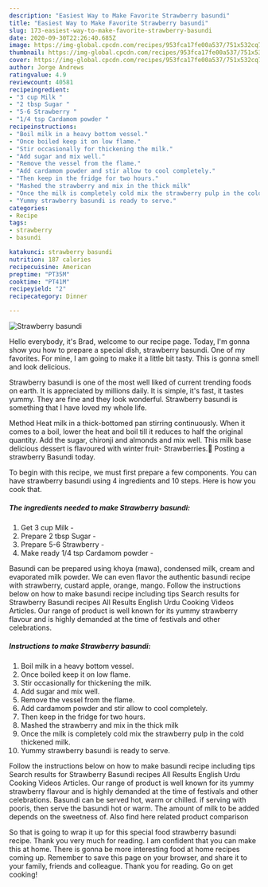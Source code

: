 ```yaml
---
description: "Easiest Way to Make Favorite Strawberry basundi"
title: "Easiest Way to Make Favorite Strawberry basundi"
slug: 173-easiest-way-to-make-favorite-strawberry-basundi
date: 2020-09-30T22:26:40.685Z
image: https://img-global.cpcdn.com/recipes/953fca17fe00a537/751x532cq70/strawberry-basundi-recipe-main-photo.jpg
thumbnail: https://img-global.cpcdn.com/recipes/953fca17fe00a537/751x532cq70/strawberry-basundi-recipe-main-photo.jpg
cover: https://img-global.cpcdn.com/recipes/953fca17fe00a537/751x532cq70/strawberry-basundi-recipe-main-photo.jpg
author: Jorge Andrews
ratingvalue: 4.9
reviewcount: 40581
recipeingredient:
- "3 cup Milk "
- "2 tbsp Sugar "
- "5-6 Strawberry "
- "1/4 tsp Cardamom powder "
recipeinstructions:
- "Boil milk in a heavy bottom vessel."
- "Once boiled keep it on low flame."
- "Stir occasionally for thickening the milk."
- "Add sugar and mix well."
- "Remove the vessel from the flame."
- "Add cardamom powder and stir allow to cool completely."
- "Then keep in the fridge for two hours."
- "Mashed the strawberry and mix in the thick milk"
- "Once the milk is completely cold mix the strawberry pulp in the cold thickened milk."
- "Yummy strawberry basundi is ready to serve."
categories:
- Recipe
tags:
- strawberry
- basundi

katakunci: strawberry basundi 
nutrition: 187 calories
recipecuisine: American
preptime: "PT35M"
cooktime: "PT41M"
recipeyield: "2"
recipecategory: Dinner

---
```



![Strawberry basundi](https://img-global.cpcdn.com/recipes/953fca17fe00a537/751x532cq70/strawberry-basundi-recipe-main-photo.jpg)

Hello everybody, it's Brad, welcome to our recipe page. Today, I'm gonna show you how to prepare a special dish, strawberry basundi. One of my favorites. For mine, I am going to make it a little bit tasty. This is gonna smell and look delicious.

Strawberry basundi is one of the most well liked of current trending foods on earth. It is appreciated by millions daily. It is simple, it's fast, it tastes yummy. They are fine and they look wonderful. Strawberry basundi is something that I have loved my whole life.

Method Heat milk in a thick-bottomed pan stirring continuously. When it comes to a boil, lower the heat and boil till it reduces to half the original quantity. Add the sugar, chironji and almonds and mix well. This milk base delicious dessert is flavoured with winter fruit- Strawberries.🍓 Posting a strawberry Basundi today.


To begin with this recipe, we must first prepare a few components. You can have strawberry basundi using 4 ingredients and 10 steps. Here is how you cook that.

<!--inarticleads1-->

##### The ingredients needed to make Strawberry basundi:

1. Get 3 cup Milk -
1. Prepare 2 tbsp Sugar -
1. Prepare 5-6 Strawberry -
1. Make ready 1/4 tsp Cardamom powder -


Basundi can be prepared using khoya (mawa), condensed milk, cream and evaporated milk powder. We can even flavor the authentic basundi recipe with strawberry, custard apple, orange, mango. Follow the instructions below on how to make basundi recipe including tips Search results for Strawberry Basundi recipes All Results English Urdu Cooking Videos Articles. Our range of product is well known for its yummy strawberry flavour and is highly demanded at the time of festivals and other celebrations. 

<!--inarticleads2-->

##### Instructions to make Strawberry basundi:

1. Boil milk in a heavy bottom vessel.
1. Once boiled keep it on low flame.
1. Stir occasionally for thickening the milk.
1. Add sugar and mix well.
1. Remove the vessel from the flame.
1. Add cardamom powder and stir allow to cool completely.
1. Then keep in the fridge for two hours.
1. Mashed the strawberry and mix in the thick milk
1. Once the milk is completely cold mix the strawberry pulp in the cold thickened milk.
1. Yummy strawberry basundi is ready to serve.


Follow the instructions below on how to make basundi recipe including tips Search results for Strawberry Basundi recipes All Results English Urdu Cooking Videos Articles. Our range of product is well known for its yummy strawberry flavour and is highly demanded at the time of festivals and other celebrations. Basundi can be served hot, warm or chilled. if serving with pooris, then serve the basundi hot or warm. The amount of milk to be added depends on the sweetness of. Also find here related product comparison 

So that is going to wrap it up for this special food strawberry basundi recipe. Thank you very much for reading. I am confident that you can make this at home. There is gonna be more interesting food at home recipes coming up. Remember to save this page on your browser, and share it to your family, friends and colleague. Thank you for reading. Go on get cooking!
